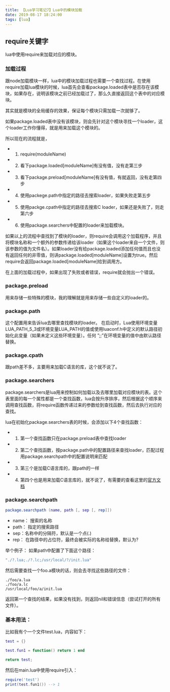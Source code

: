 ```yaml
---
title: 【Lua学习笔记7】Lua中的模块加载
date: 2019-08-17 18:24:00
tags: [lua]
---
```


## require关键字
lua中使用require来加载对应的模块。

### 加载过程
跟node加载模块一样，lua中的模块加载过程也需要一个查找过程。在使用require加载lua模块的时候，lua首先会查看package.loaded表中是否存在该模块，如果存在，说明该模块之前已经加载过了，那么久直接返回这个表中的对应模块。
<!-- more -->

其实就是模块的全局缓存的效果，保证每个模块只需加载一次就够了。

如果package.loaded表中没有该模块，则会先针对这个模块寻找一个loader，这个loader工作你懂得，就是用来加载这个模块的。

所以现在的流程就是，
- 1. require(moduleName)
- 2. 看下package.loaded[moduleName]有没有值，没有走第三步
- 3. 看下package.preload[moduleName]有没有值，有就返回，没有走第四步
- 4. 使用packege.path中指定的路径去搜索loader，如果失败走第五步
- 5. 使用packge.cpath中指定的路径去搜索C loader，如果还是失败了，则走第六步
- 6. 使用package.searchers中配置的loader来加载模块。


如果以上的流程中查找到了模块的loader，则require会调用这个加载程序，并且将模块名称和一个额外的参数传递给该loader（如果这个loader来自一个文件，则该参数的值为文件名）。如果loader没有给package.loaded添加任何值而且也没有返回任何的非零值，则讲package.loaded[moduleName]设置为true。然后require会返回package.loaded[moduleName]给到调用方。

在上面的加载过程中，如果出现了失败或者错误，require就会抛出一个错误。


### package.preload
用来存储一些特殊的模块，我的理解就是用来存储一些自定义的loader的。

### package.path
这个配置用来告诉lua去哪里查找模块的loader。
在启动时，Lua使用环境变量LUA_PATH_5_3或环境变量LUA_PATH的值或使用luaconf.h中定义的默认路径初始化此变量（如果未定义这些环境变量）。任何 ”;;”在环境变量的值中由默认路径替换。

### package.cpath
跟path差不多，主要用来加载C语言的库，这个就不说了。

### package.searchers
package.searchers是lua用来控制如何加载以及去哪里加载对应模块的表。这个表里面的每一个属性都是一个查找函数，lua会按升序排序，然后根据这个顺序来调用查找函数，将require函数传递过来的参数给到查找函数，然后去执行对应的查找。

lua在初始化package.searchers表的时候，会添加以下4个查找函数：
- 1. 第一个查找函数只在package.preload表中查找loader
- 2. 第二个查找函数，按package.path中的配置路径来查找loader，匹配过程用package.searchpath中的配置说明来匹配
- 3. 第三个是加载C语言库的，跟path的一样
- 4. 第四个也是用来加载C语言库的，就不说了，有需要的查看这里的[官方文档](https://www.lua.org/manual/5.3/manual.html#pdf-require)


### package.searchpath
```lua
package.searchpath (name, path [, sep [, rep]])
```
- name： 搜索的名称
- path： 指定的搜索路径
- sep：名称中的分隔符，默认是一个点(.)
- rep： 在路径中的占位符，最终会被实际的名称给替换，默认为?


举个例子：
如果path中配置了下面这个路径：
```lua
"./?.lua;./?.lc;/usr/local/?/init.lua"
```

然后需要查找一个foo.a模块的话，则会去寻找这些路径的文件：
```shell
./foo/a.lua
./foo/a.lc
/usr/local/foo/a/init.lua
```
返回第一个查找的结果，如果没有找到，则返回nil和错误信息（尝试打开的所有文件）。

### 基本用法：
比如我有个一个文件test.lua，内容如下：
```Lua
test = {}

test.fun1 = function() return 1 end

return test;
```
然后在main.lua中使用require引入：
```lua
require('test')
print(test.fun1()) --> 1
```